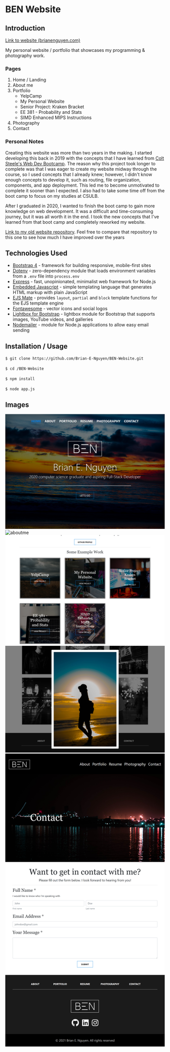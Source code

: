 # BEN Website

## Introduction

[Link to website (brianenguyen.com)](https://www.brianenguyen.com)

My personal website / portfolio that showcases my programming & photography work.

### Pages

1. Home / Landing
2. About me
3. Portfolio
    * YelpCamp
    * My Personal Website
    * Senior Project: Kraken Bracket
    * EE 381 - Probability and Stats
    * SIMD Enhanced MIPS Instructions
4. Photography
5. Contact

### Personal Notes

Creating this website was more than two years in the making. I started developing this back in 2019 with the concepts that I have learned from [Colt Steele's Web Dev Bootcamp](https://www.udemy.com/course/the-web-developer-bootcamp/). The reason why this project took longer to complete was that I was eager to create my website midway through the course, so I used concepts that I already knew; however, I didn't know enough concepts to develop it, such as routing, file organization, components, and app deployment. This led me to become unmotivated to complete it sooner than I expected. I also had to take some time off from the boot camp to focus on my studies at CSULB.

After I graduated in 2020, I wanted to finish the boot camp to gain more knowledge on web development. It was a difficult and time-consuming journey, but it was all worth it in the end. I took the new concepts that I've learned from that boot camp and completely reworked my website.

[Link to my old website repository](https://github.com/Brian-E-Nguyen/Brian-Website). Feel free to compare that repository to this one to see how much I have improved over the years

## Technologies Used

* [Bootstrap 4](https://getbootstrap.com/docs/4.0/getting-started/introduction/) - framework for building responsive, mobile-first sites
* [Dotenv](https://www.npmjs.com/package/dotenv) - zero-dependency module that loads environment variables from a `.env` file into `process.env`
* [Express](https://expressjs.com/) - fast, unopinionated, minimalist web framework for Node.js
* [Embedded Javascript](https://ejs.co/) - simple templating language that generates HTML markup with plain JavaScript
* [EJS Mate](https://github.com/JacksonTian/ejs-mate) - provides `layout`, `partial` and `block` template functions for the EJS template engine
* [Fontawesome](https://fontawesome.com/) - vector icons and social logos
* [Lightbox for Bootstrap](https://ashleydw.github.io/lightbox/) - lightbox module for Bootstrap that supports images, YouTube videos, and galleries
* [Nodemailer](https://nodemailer.com/about/) - module for Node.js applications to allow easy email sending

## Installation / Usage

```
$ git clone https://github.com/Brian-E-Nguyen/BEN-Website.git

$ cd /BEN-Website

$ npm install

$ node app.js
```

## Images

![home](https://github.com/Brian-E-Nguyen/BEN-Website/blob/master/readme-img/home.png?raw=true)
![aboutme](https://github.com/Brian-E-Nguyen/BEN-Website/blob/master/readme-img/about1.png?raw=true)
![portfolio](https://github.com/Brian-E-Nguyen/BEN-Website/blob/master/readme-img/portfolio.png?raw=true)
![photography](https://github.com/Brian-E-Nguyen/BEN-Website/blob/master/readme-img/photography.png?raw=true)
![contact](https://github.com/Brian-E-Nguyen/BEN-Website/blob/master/readme-img/contact.png?raw=true)